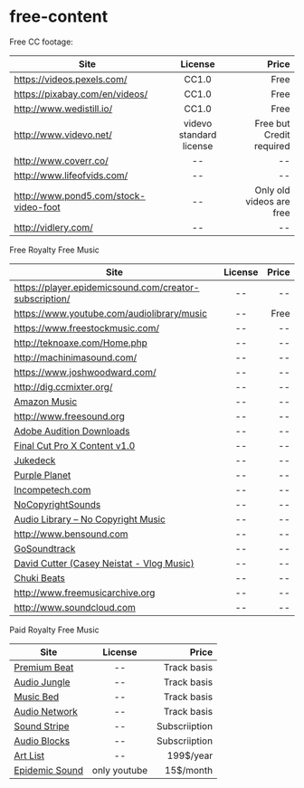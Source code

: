 # free-content

Free CC footage:

| Site       | License            | Price
| ------------- |:---------------------------:| -----:| 
| https://videos.pexels.com/|CC1.0|Free|
| https://pixabay.com/en/videos/|CC1.0|Free|
| http://www.wedistill.io/|CC1.0|Free|
| http://www.videvo.net/|videvo standard license|Free but Credit required|
| http://www.coverr.co/|--|--|
| http://www.lifeofvids.com/|--|--|
| http://www.pond5.com/stock-video-foot|--|Only old videos are free|
| http://vidlery.com/|--|--|


Free Royalty Free Music

| Site       | License            | Price
| ------------- |:---------------------------:| -----:| 
| https://player.epidemicsound.com/creator-subscription/|--|--|
| https://www.youtube.com/audiolibrary/music|--|Free|
| https://www.freestockmusic.com/|--|--|
| http://teknoaxe.com/Home.php|--|--|
| http://machinimasound.com/|--|--|
| https://www.joshwoodward.com/|--|--|
| http://dig.ccmixter.org/|--|--|
| [Amazon Music](https://www.amazon.com/s/ref=nb_sb_ss_c_0_18?url=search-alias%3Ddigital-music&amp;field-keywords=royalty+free+music&amp;sprefix=royalty+free+music%2Caps%2C191&amp;rh=n%3A163856011%2Ck%3Aroyalty+free+music&amp;ajr=0)|--|--|
| http://www.freesound.org|--|--|
| [Adobe Audition Downloads](https://offers.adobe.com/en/na/audition/offers/audition_dlc.html)|--|--|
| [Final Cut Pro X Content v1.0](https://support.apple.com/kb/DL1394?locale=en_US&viewlocale=en_US)|--|--|
| [Jukedeck](https://www.jukedeck.com)|--|--|
| [Purple Planet](https://www.purple-planet.com/home/4593438321)|--|--|
| [Incompetech.com](https://incompetech.com/music/royalty-free/full_list.php)|--|--|
| [NoCopyrightSounds](https://www.youtube.com/channel/UC_aEa8K-EOJ3D6gOs7HcyNg)|--|--|
| [Audio Library – No Copyright Music](https://www.youtube.com/channel/UCht8qITGkBvXKsR1Byln-wA)|--|--|
| http://www.bensound.com|--|--|
| [GoSoundtrack](http://www.gosoundtrack.com/free-soundtracks/)|--|--|
| [David Cutter (Casey Neistat - Vlog Music)](https://www.davidcuttermusic.co.uk/)|--|--|
| [Chuki Beats](https://www.youtube.com/watch?v=bB0kUulljxo)|--|--|
| http://www.freemusicarchive.org|--|--|
| http://www.soundcloud.com|--|--|

Paid Royalty Free Music

| Site       | License            | Price
| ------------- |:---------------------------:| -----:| 
| [Premium Beat]()|--|Track basis|
| [Audio Jungle]()|--|Track basis|
| [Music Bed]()|--|Track basis|
| [Audio Network]()|--|Track basis|
| [Sound Stripe]()|--|Subscriiption|
| [Audio Blocks]()|--|Subscriiption|
| [Art List]()|--|199$/year|
| [Epidemic Sound]()|only youtube|15$/month|





